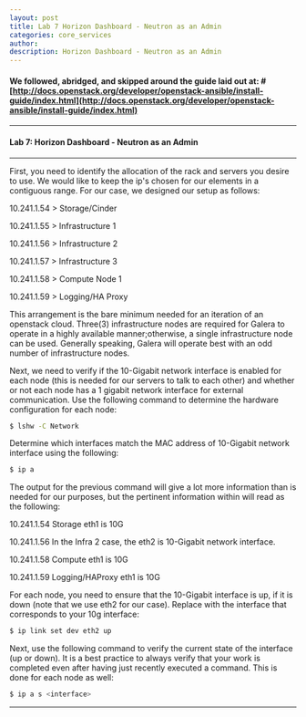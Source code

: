 ```yaml
---
layout: post
title: Lab 7 Horizon Dashboard - Neutron as an Admin
categories: core_services
author: 
description: Horizon Dashboard - Neutron as an Admin
---
```


#### We followed, abridged, and skipped around the guide laid out at: # [http://docs.openstack.org/developer/openstack-ansible/install-guide/index.html](http://docs.openstack.org/developer/openstack-ansible/install-guide/index.html)

  

* * *

#### Lab 7: Horizon Dashboard - Neutron as an Admin #

* * *

First, you need to identify the allocation of the rack and servers you desire to use. We would like to keep the ip's chosen for our elements in a contiguous range. For our case, we designed our setup as follows:

10.241.1.54 > Storage/Cinder

10.241.1.55 > Infrastructure 1

10.241.1.56 > Infrastructure 2

10.241.1.57 > Infrastructure 3

10.241.1.58 > Compute Node 1

10.241.1.59 > Logging/HA Proxy

  

This arrangement is the bare minimum needed for an iteration of an openstack cloud. Three(3) infrastructure nodes are required for Galera to operate in a highly available manner;otherwise, a single infrastructure node can be used. Generally speaking, Galera will operate best with an odd number of infrastructure nodes.

  

Next, we need to verify if the 10-Gigabit network interface is enabled for each node (this is needed for our servers to talk to each other) and whether or not each node has a 1 gigabit network interface for external communication. Use the following command to determine the hardware configuration for each node:

```sh
$ lshw -C Network
```
  

Determine which interfaces match the MAC address of 10-Gigabit network interface using the following:

```sh
$ ip a
```
  

The output for the previous command will give a lot more information than is needed for our purposes, but the pertinent information within will read as the following:

10.241.1.54 Storage eth1 is 10G

10.241.1.56 In the Infra 2 case, the eth2 is 10-Gigabit network interface.

10.241.1.58 Compute eth1 is 10G

10.241.1.59 Logging/HAProxy eth1 is 10G

  

For each node, you need to ensure that the 10-Gigabit interface is up, if it is down (note that we use eth2 for our case). Replace with the interface that corresponds to your 10g interface:

```sh
$ ip link set dev eth2 up
```
  

Next, use the following command to verify the current state of the interface (up or down). It is a best practice to always verify that your work is completed even after having just recently executed a command. This is done for each node as well:

```sh
$ ip a s <interface>
```

* * *
